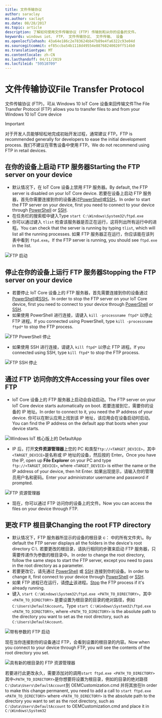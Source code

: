 ```yaml
---
title: 文件传输协议
author: saraclay
ms.author: saclayt
ms.date: 08/28/2017
ms.topic: article
description: 了解如何使用文件传输协议 (FTP) 传输到和从你的设备的文件。
keywords: windows iot、 FTP、 文件传输协议、 文件传输、 设备
ms.openlocfilehash: 43a64e186c2e783624bb47b89e4fa6322c93e04d
ms.sourcegitcommit: ef85ccba54b1118d49554e88768240020ff514b0
ms.translationtype: MT
ms.contentlocale: zh-CN
ms.lasthandoff: 04/11/2019
ms.locfileid: "59510709"
---
```

# <a name="file-transfer-protocol"></a><span data-ttu-id="2a05b-104">文件传输协议</span><span class="sxs-lookup"><span data-stu-id="2a05b-104">File Transfer Protocol</span></span>
<span data-ttu-id="2a05b-105">文件传输协议 (FTP)，可从 Windows 10 IoT Core 设备来回传输文件</span><span class="sxs-lookup"><span data-stu-id="2a05b-105">The File Transfer Protocol (FTP) allows you to transfer files to and from your Windows 10 IoT Core device</span></span>

> [!IMPORTANT]
> <span data-ttu-id="2a05b-106">对于开发人员能够轻松地完成初始开发过程，通常建议 FTP。</span><span class="sxs-lookup"><span data-stu-id="2a05b-106">FTP is recommended generally for developers to ease the initial development process.</span></span> <span data-ttu-id="2a05b-107">我们不建议在零售设备中使用 FTP。</span><span class="sxs-lookup"><span data-stu-id="2a05b-107">We do not recommend using FTP in retail devices.</span></span>

## <a name="starting-the-ftp-server-on-your-device"></a><span data-ttu-id="2a05b-108">在你的设备上启动 FTP 服务器</span><span class="sxs-lookup"><span data-stu-id="2a05b-108">Starting the FTP server on your device</span></span>
* <span data-ttu-id="2a05b-109">默认情况下，在 IoT Core 设备上禁用 FTP 服务器。</span><span class="sxs-lookup"><span data-stu-id="2a05b-109">By default, the FTP server is disabled on your IoT Core device.</span></span>  <span data-ttu-id="2a05b-110">若要在设备上启动 FTP 服务器，首先你需要连接到你的设备通过[PowerShell](../connect-your-device/PowerShell.md)或[SSH](../connect-your-device/SSH.md)。</span><span class="sxs-lookup"><span data-stu-id="2a05b-110">In order to start the FTP server on your device, first you need to connect to your device through [PowerShell](../connect-your-device/PowerShell.md) or [SSH](../connect-your-device/SSH.md).</span></span>
* <span data-ttu-id="2a05b-111">在任务栏的搜索框中键入</span><span class="sxs-lookup"><span data-stu-id="2a05b-111">Type</span></span> `start C:\Windows\System32\ftpd.exe`
* <span data-ttu-id="2a05b-112">你可以通过键入 `tlist` 检查该服务器是否正在运行，这将列出所有运行中的进程。</span><span class="sxs-lookup"><span data-stu-id="2a05b-112">You can check that the server is running by typing `tlist`, which will list all the running processes.</span></span>  <span data-ttu-id="2a05b-113">如果 FTP 服务器正在运行，你应该能在该列表中看到 `ftpd.exe`。</span><span class="sxs-lookup"><span data-stu-id="2a05b-113">If the FTP server is running, you should see `ftpd.exe` in the list.</span></span>

![FTP 启动](../media/ftp/ftp_start.png)

## <a name="stopping-the-ftp-server-on-your-devicea-namestopftp"></a><span data-ttu-id="2a05b-115">停止在你的设备上运行 FTP 服务器<a name="stopftp"/></span><span class="sxs-lookup"><span data-stu-id="2a05b-115">Stopping the FTP server on your device<a name="stopftp"/></span></span>
* <span data-ttu-id="2a05b-116">若要停止 IoT Core 设备上的 FTP 服务器，首先需要连接到你的设备通过[PowerShell](../connect-your-device/PowerShell.md)或[SSH](../connect-your-device/SSH.md)。</span><span class="sxs-lookup"><span data-stu-id="2a05b-116">In order to stop the FTP server on your IoT Core device, first you need to connect to your device through [PowerShell](../connect-your-device/PowerShell.md) or [SSH](../connect-your-device/SSH.md).</span></span>
* <span data-ttu-id="2a05b-117">如果使用 PowerShell 进行连接，请键入 `kill -processname ftpd*` 以停止 FTP 进程。</span><span class="sxs-lookup"><span data-stu-id="2a05b-117">If you connected using PowerShell, type `kill -processname ftpd*` to stop the FTP process.</span></span>

![FTP PowerShell 停止](../media/ftp/ftp_kill_powershell.png)

* <span data-ttu-id="2a05b-119">如果使用 SSH 进行连接，请键入 `kill ftpd*` 以停止 FTP 进程。</span><span class="sxs-lookup"><span data-stu-id="2a05b-119">If you connected using SSH, type `kill ftpd*` to stop the FTP process.</span></span>

![FTP SSH 停止](../media/ftp/ftp_kill_ssh.png)

## <a name="accessing-your-files-over-ftp"></a><span data-ttu-id="2a05b-121">通过 FTP 访问你的文件</span><span class="sxs-lookup"><span data-stu-id="2a05b-121">Accessing your files over FTP</span></span>
* <span data-ttu-id="2a05b-122">IoT Core 设备上的 FTP 服务器上启动会自动启动。</span><span class="sxs-lookup"><span data-stu-id="2a05b-122">The FTP server on your IoT Core device starts automatically on boot.</span></span>  <span data-ttu-id="2a05b-123">若要连接到它，需要你的设备的 IP 地址。</span><span class="sxs-lookup"><span data-stu-id="2a05b-123">In order to connect to it, you need the IP address of your device.</span></span>  <span data-ttu-id="2a05b-124">你可以在默认应用上找到该 IP 地址，该应用会在设备启动时启动。</span><span class="sxs-lookup"><span data-stu-id="2a05b-124">You can find the IP address on the default app that boots when your device starts.</span></span>

![Windows IoT 核心版上的 DefaultApp](../media/ftp/DefaultApp.png)

* <span data-ttu-id="2a05b-126">IP 后，打开**文件资源管理器**上您的 PC 和类型`ftp://<TARGET_DEVICE>`，其中`<TARGET_DEVICE>`是名称或 IP 地址的设备，然后按的 Enter。</span><span class="sxs-lookup"><span data-stu-id="2a05b-126">Once you have the IP, open up **File Explorer** on your PC and type `ftp://<TARGET_DEVICE>`, where `<TARGET_DEVICE>` is either the name or the IP address of your device, then hit Enter.</span></span>  <span data-ttu-id="2a05b-127">如果出现提示，请输入你的管理员用户名和密码。</span><span class="sxs-lookup"><span data-stu-id="2a05b-127">Enter your administrator username and password if prompted.</span></span>

![FTP 资源管理器](../media/ftp/ftp_explorer.png)

* <span data-ttu-id="2a05b-129">现在，你可以通过 FTP 访问你的设备上的文件。</span><span class="sxs-lookup"><span data-stu-id="2a05b-129">Now you can access the files on your device through FTP.</span></span>

## <a name="changing-the-root-ftp-directory"></a><span data-ttu-id="2a05b-130">更改 FTP 根目录</span><span class="sxs-lookup"><span data-stu-id="2a05b-130">Changing the root FTP directory</span></span>
* <span data-ttu-id="2a05b-131">默认情况下，FTP 服务器所显示的设备的根目录 c： 中的所有文件夹\\。</span><span class="sxs-lookup"><span data-stu-id="2a05b-131">By default the FTP server displays all the folders in the device's root directory C:\\.</span></span>  <span data-ttu-id="2a05b-132">若要更改的根目录，请执行相同的步骤来启动 FTP 服务器，只需要传递作为参数的根目录中。</span><span class="sxs-lookup"><span data-stu-id="2a05b-132">In order to change the root directory, follow the same steps to start the FTP server, except you need to pass in the root directory as a parameter.</span></span>
* <span data-ttu-id="2a05b-133">若要更改它，请先通过 [PowerShell](../connect-your-device/PowerShell.md) 或 [SSH](../connect-your-device/SSH.md) 连接到你的设备。</span><span class="sxs-lookup"><span data-stu-id="2a05b-133">In order to change it, first connect to your device through [PowerShell](../connect-your-device/PowerShell.md) or [SSH](../connect-your-device/SSH.md).</span></span>
* <span data-ttu-id="2a05b-134">如果 FTP 进程已在运行，请[停止](#stopftp)该进程。</span><span class="sxs-lookup"><span data-stu-id="2a05b-134">[Stop](#stopftp) the FTP process if it's already running.</span></span>
* <span data-ttu-id="2a05b-135">键入 `start C:\Windows\System32\ftpd.exe <PATH_TO_DIRECTORY>`，其中 `<PATH_TO_DIRECTORY>` 是要设置为根目录的目录的绝对路径，例如 `C:\Users\DefaultAccount`。</span><span class="sxs-lookup"><span data-stu-id="2a05b-135">Type `start C:\Windows\System32\ftpd.exe <PATH_TO_DIRECTORY>`, where `<PATH_TO_DIRECTORY>` is the absolute path to the directory you want to set as the root directory, such as `C:\Users\DefaultAccount`.</span></span>

![带有参数的 FTP 启动](../media/ftp/ftp_start_parameter.png)

<span data-ttu-id="2a05b-137">现在当你连接到你的设备通过 FTP，会看到设置的根目录的内容。</span><span class="sxs-lookup"><span data-stu-id="2a05b-137">Now when you connect to your device through FTP, you will see the contents of the root directory you set.</span></span>

![具有新的根目录的 FTP 资源管理器](../media/ftp/ftp_explorer_parameter.png)

<span data-ttu-id="2a05b-139">若要进行此更改永久，需要添加对的调用`start ftpd.exe <PATH_TO_DIRECTORY>`其中`<PATH_TO_DIRECTORY>`是你想要将设置为根目录，例如的目录的绝对路径`C:\Data\Users\DefaultAccount`到 OEMCustomization.cmd 并将其放在</span><span class="sxs-lookup"><span data-stu-id="2a05b-139">In order to make this change permanent, you need to add a call to `start ftpd.exe <PATH_TO_DIRECTORY>` where `<PATH_TO_DIRECTORY>` is the absolute path to the directory you want to set as the root directory, such as `C:\Data\Users\DefaultAccount` to OEMCustomization.cmd and place it in</span></span> `C:\Windows\System32`
